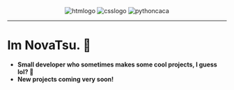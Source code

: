 <div align="center">
<img src="https://img.shields.io/badge/HTML-E34F26?style=flat&logo=html5&logoColor=white" alt="htmlogo"> <img src="https://img.shields.io/badge/CSS-1572B6?style=flat&logo=css3&logoColor=white" alt="csslogo"> <img src="https://img.shields.io/badge/Python-3776AB?style=flat&logo=python&logoColor=white" alt="pythoncaca">

</div>

---
# Im NovaTsu. 👋
- **Small developer who sometimes makes some cool projects, I guess lol? 🦧**
- **New projects coming very soon!**
#
